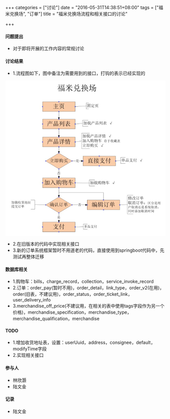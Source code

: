 +++
categories = ["讨论"]
date = "2016-05-31T14:38:51+08:00"
tags = ["福米兑换场", "订单"]
title = "福米兑换场流程和相关接口的讨论"

+++

#### 问题提出

- 对于即将开展的工作内容的常规讨论

#### 讨论结果

- 1.流程图如下，图中备注为需要用到的接口，打钩的表示已经实现的

<img src="https://raw.githubusercontent.com/eyestone/eyestone.github.io/master/img/fumiExchangeFlowChart.png" width = "550"  alt="福米兑换场流程" align=center />

- 2.在旧版本的代码中实现相关接口
- 3.新的订单系统框架暂时不用道老的代码，直接使用到springboot代码中，先测试再整体迁移

#### 数据库相关

- 1.购物车：bills，charge_record，collection，service_invoke_record
- 2.订单：order_pay(暂时不用)，order_detail，link_type，order_v2(在用)，order(旧表，不建议用)，order_status，order_ticket_link，user_delivery_info
- 3.merchandise_off_price(不建议用，在相关的表中使用tags字段作为另一个价格)，merchandise_specification，merchandise_type，merchandise_qualification，merchandise

#### TODO

- 1.增加收货地址表，设置：userUuid，address，consignee，default，modifyTime字段
- 2.实现相关接口

#### 参与人

- 林欣灏
- 陆文金

#### 记录

- 陆文金
